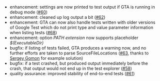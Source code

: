 * enhancement: settings are now printed to test output if GTA is running in debug mode ([#60](https://github.com/csoltenborn/GoogleTestAdapter/issues/60))
* enhancement: cleaned up log output a bit ([#62](https://github.com/csoltenborn/GoogleTestAdapter/issues/62))
* enhancement: GTA can now also handle tests written with older versions of Google Test which do not print type and value parameter information when listing tests ([#68](https://github.com/csoltenborn/GoogleTestAdapter/issues/68))
* enhancement: option *PATH extension* now supports placeholder *$(ExecutableDir)*
* bugfix: if listing of tests failed, GTA produces a warning now, and no further efforts are taken to parse SourceFileLocations ([#63](https://github.com/csoltenborn/GoogleTestAdapter/issues/63), thanks to [Sergey Gomon](https://github.com/gomons) for example solution)
* bugfix: if a test crashed, but produced output immediately before the crash, that output would not end up in the test explorer ([#58](https://github.com/csoltenborn/GoogleTestAdapter/issues/58))
* quality assurance: improved stability of end-to-end tests ([#61](https://github.com/csoltenborn/GoogleTestAdapter/issues/61))